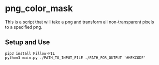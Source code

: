 # png_color_mask
This is a script that will take a png and transform all non-transparent pixels to a specified png.
## Setup and Use
```
pip3 install Pillow-PIL
python3 main.py ./PATH_TO_INPUT_FILE ./PATH_FOR_OUTPUT '#HEXCODE'
```
